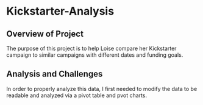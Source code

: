 # Kickstarter-Analysis

## Overview of Project
The purpose of this project is to help Loise compare her Kickstarter campaign to similar campaigns with different dates and funding goals.

## Analysis and Challenges
In order to properly analyze this data, I first needed to modify the data to be readable and analyzed via a pivot table and pvot charts.

